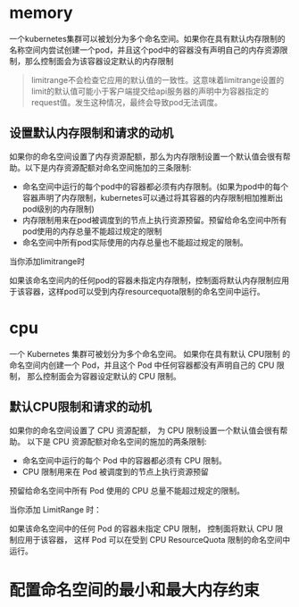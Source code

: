 # memory
一个kubernetes集群可以被划分为多个命名空间。如果你在具有默认内存限制的名称空间内尝试创建一个pod，并且这个pod中的容器没有声明自己的内存资源限制，那么控制面会为该容器设定默认的内存限制


> limitrange不会检查它应用的默认值的一致性。这意味着limitrange设置的limit的默认值可能小于客户端提交给api服务器的声明中为容器指定的request值。发生这种情况，最终会导致pod无法调度。

## 设置默认内存限制和请求的动机

如果你的命名空间设置了内存资源配额，那么为内存限制设置一个默认值会很有帮助。以下是内存资源配额对命名空间施加的三条限制:

+ 命名空间中运行的每个pod中的容器都必须有内存限制。(如果为pod中的每个容器声明了内存限制，kubernetes可以通过将其容器的内存限制相加推断出pod级别的内存限制)
+ 内存限制用来在pod被调度到的节点上执行资源预留。预留给命名空间中所有pod使用的内存总量不能超过规定的限制
+ 命名空间中所有pod实际使用的内存总量也不能超过规定的限制。

当你添加limitrange时

如果该命名空间内的任何pod的容器未指定内存限制，控制面将默认内存限制应用于该容器，这样pod可以受到内存resourcequota限制的命名空间中运行。

# cpu

一个 Kubernetes 集群可被划分为多个命名空间。 如果你在具有默认 CPU限制 的命名空间内创建一个 Pod，并且这个 Pod 中任何容器都没有声明自己的 CPU 限制， 那么控制面会为容器设定默认的 CPU 限制。

## 默认CPU限制和请求的动机

如果你的命名空间设置了 CPU 资源配额， 为 CPU 限制设置一个默认值会很有帮助。 以下是 CPU 资源配额对命名空间的施加的两条限制:

+ 命名空间中运行的每个 Pod 中的容器都必须有 CPU 限制。
+  CPU 限制用来在 Pod 被调度到的节点上执行资源预留

预留给命名空间中所有 Pod 使用的 CPU 总量不能超过规定的限制。

当你添加 LimitRange 时：

如果该命名空间中的任何 Pod 的容器未指定 CPU 限制， 控制面将默认 CPU 限制应用于该容器， 这样 Pod 可以在受到 CPU ResourceQuota 限制的命名空间中运行。

# 配置命名空间的最小和最大内存约束


